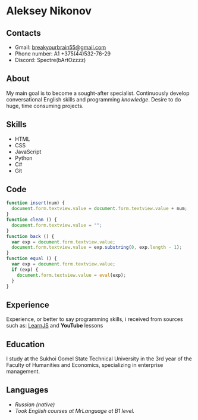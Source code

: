 # Aleksey Nikonov

## Contacts

* Gmail: breakyourbrain55@gmail.com
* Phone number: A1 +375(44)532-76-29
* Discord: Spectre(bArtOzzzz)

## About

My main goal is to become a sought-after specialist. Continuously develop conversational English skills and programming *knowledge*. Desire to do huge, time consuming projects.

## Skills

* HTML
* CSS
* JavaScript
* Python
* C#
* Git

## Code

``` javascript
function insert(num) {
  document.form.textview.value = document.form.textview.value + num;
}
function clean () {
  document.form.textview.value = "";
}
function back () {
  var exp = document.form.textview.value;
  document.form.textview.value = exp.substring(0, exp.length - 1);
}
function equal () {
  var exp = document.form.textview.value;
  if (exp) {
    document.form.textview.value = eval(exp);
  }
}
```

## Experience

Experience, or better to say programming skills, i received from sources such as: [LearnJS](https://learn.javascript.ru/)  and **YouTube** lessons

## Education

I study at the Sukhoi Gomel State Technical University in the 3rd year of the Faculty of Humanities and Economics, specializing in enterprise management.

## Languages

* _Russian (native)_
* _Took English courses at MrLanguage at B1 level._
